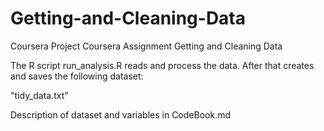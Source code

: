 # Getting-and-Cleaning-Data
Coursera Project
Coursera Assignment Getting and Cleaning Data

The R script run_analysis.R reads and process the data. 
After that creates and saves the following dataset:

"tidy_data.txt" 

Description of dataset and variables in CodeBook.md
